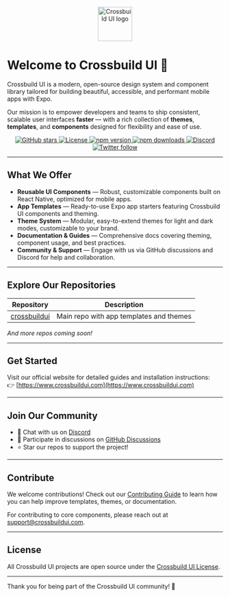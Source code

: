 <p align="center">
  <img src="https://avatars.githubusercontent.com/u/212315651?s=400&u=f6285fe443652ec5009b9b9b2efdf75fc8f8d127&v=4" height="80" alt="Crossbuild UI logo" />
</p>

# Welcome to Crossbuild UI 🚀

Crossbuild UI is a modern, open-source design system and component library tailored for building beautiful, accessible, and performant mobile apps with Expo.

Our mission is to empower developers and teams to ship consistent, scalable user interfaces **faster** — with a rich collection of **themes**, **templates**, and **components** designed for flexibility and ease of use.

<p align="center">
  <a href="https://github.com/crossbuildui/crossbuildui/stargazers">
    <img src="https://img.shields.io/github/stars/crossbuildui/crossbuildui?style=social" alt="GitHub stars" />
  </a>
  <a href="https://github.com/crossbuildui/crossbuildui/blob/main/LICENSE">
    <img src="https://img.shields.io/github/license/crossbuildui/crossbuildui" alt="License" />
  </a>
  <a href="https://www.npmjs.com/package/@crossbuildui/core">
    <img src="https://img.shields.io/npm/v/@crossbuildui/core" alt="npm version" />
  </a>
  <a href="https://www.npmjs.com/package/@crossbuildui/core">
    <img src="https://img.shields.io/npm/dm/@crossbuildui/core" alt="npm downloads" />
  </a>
  <a href="https://discord.gg/QUgPps8hUn">
    <img src="https://img.shields.io/discord/QUgPps8hUn?label=Join%20Community&logo=discord" alt="Discord" />
  </a>
  <a href="https://twitter.com/crossbuildui">
    <img src="https://img.shields.io/twitter/follow/crossbuildui?style=social" alt="Twitter follow" />
  </a>
</p>

---

## What We Offer

- **Reusable UI Components** — Robust, customizable components built on React Native, optimized for mobile apps.
- **App Templates** — Ready-to-use Expo app starters featuring Crossbuild UI components and theming.
- **Theme System** — Modular, easy-to-extend themes for light and dark modes, customizable to your brand.
- **Documentation & Guides** — Comprehensive docs covering theming, component usage, and best practices.
- **Community & Support** — Engage with us via GitHub discussions and Discord for help and collaboration.

---

## Explore Our Repositories

| Repository               | Description                                      |
| ----------------------- | ------------------------------------------------|
| [crossbuildui](https://github.com/crossbuildui/crossbuildui)  | Main repo with app templates and themes           |

*And more repos coming soon!*

---

## Get Started

Visit our official website for detailed guides and installation instructions:  
👉 [https://www.crossbuildui.com](https://www.crossbuildui.com)

---

## Join Our Community

- 💬 Chat with us on [Discord](https://discord.gg/UNFyAjsp)  
- 🤝 Participate in discussions on [GitHub Discussions](https://github.com/crossbuildui/crossbuildui/discussions)  
- ⭐ Star our repos to support the project!

---

## Contribute

We welcome contributions! Check out our [Contributing Guide](https://github.com/crossbuildui/crossbuildui/blob/main/CONTRIBUTING.md) to learn how you can help improve templates, themes, or documentation.

For contributing to core components, please reach out at [support@crossbuildui.com](mailto:support@crossbuildui.com).

---

## License

All Crossbuild UI projects are open source under the [Crossbuild UI License](https://github.com/crossbuildui/crossbuildui/blob/main/LICENSE).

---

Thank you for being part of the Crossbuild UI community! 🚀
